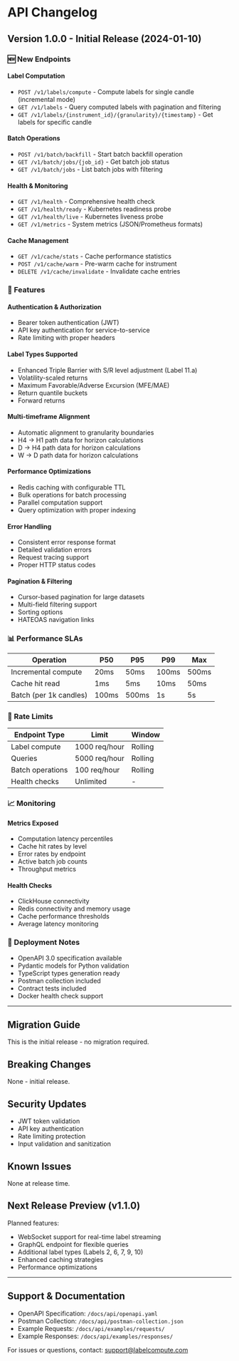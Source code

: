 # API Changelog

## Version 1.0.0 - Initial Release (2024-01-10)

### 🆕 New Endpoints

#### Label Computation
- `POST /v1/labels/compute` - Compute labels for single candle (incremental mode)
- `GET /v1/labels` - Query computed labels with pagination and filtering
- `GET /v1/labels/{instrument_id}/{granularity}/{timestamp}` - Get labels for specific candle

#### Batch Operations
- `POST /v1/batch/backfill` - Start batch backfill operation
- `GET /v1/batch/jobs/{job_id}` - Get batch job status
- `GET /v1/batch/jobs` - List batch jobs with filtering

#### Health & Monitoring
- `GET /v1/health` - Comprehensive health check
- `GET /v1/health/ready` - Kubernetes readiness probe
- `GET /v1/health/live` - Kubernetes liveness probe
- `GET /v1/metrics` - System metrics (JSON/Prometheus formats)

#### Cache Management
- `GET /v1/cache/stats` - Cache performance statistics
- `POST /v1/cache/warm` - Pre-warm cache for instrument
- `DELETE /v1/cache/invalidate` - Invalidate cache entries

### 📝 Features

#### Authentication & Authorization
- Bearer token authentication (JWT)
- API key authentication for service-to-service
- Rate limiting with proper headers

#### Label Types Supported
- Enhanced Triple Barrier with S/R level adjustment (Label 11.a)
- Volatility-scaled returns
- Maximum Favorable/Adverse Excursion (MFE/MAE)
- Return quantile buckets
- Forward returns

#### Multi-timeframe Alignment
- Automatic alignment to granularity boundaries
- H4 → H1 path data for horizon calculations
- D → H4 path data for horizon calculations
- W → D path data for horizon calculations

#### Performance Optimizations
- Redis caching with configurable TTL
- Bulk operations for batch processing
- Parallel computation support
- Query optimization with proper indexing

#### Error Handling
- Consistent error response format
- Detailed validation errors
- Request tracing support
- Proper HTTP status codes

#### Pagination & Filtering
- Cursor-based pagination for large datasets
- Multi-field filtering support
- Sorting options
- HATEOAS navigation links

### 📊 Performance SLAs

| Operation | P50 | P95 | P99 | Max |
|-----------|-----|-----|-----|-----|
| Incremental compute | 20ms | 50ms | 100ms | 500ms |
| Cache hit read | 1ms | 5ms | 10ms | 50ms |
| Batch (per 1k candles) | 100ms | 500ms | 1s | 5s |

### 🔧 Rate Limits

| Endpoint Type | Limit | Window |
|---------------|-------|--------|
| Label compute | 1000 req/hour | Rolling |
| Queries | 5000 req/hour | Rolling |
| Batch operations | 100 req/hour | Rolling |
| Health checks | Unlimited | - |

### 📈 Monitoring

#### Metrics Exposed
- Computation latency percentiles
- Cache hit rates by level
- Error rates by endpoint
- Active batch job counts
- Throughput metrics

#### Health Checks
- ClickHouse connectivity
- Redis connectivity and memory usage
- Cache performance thresholds
- Average latency monitoring

### 🚀 Deployment Notes

- OpenAPI 3.0 specification available
- Pydantic models for Python validation
- TypeScript types generation ready
- Postman collection included
- Contract tests included
- Docker health check support

---

## Migration Guide

This is the initial release - no migration required.

## Breaking Changes

None - initial release.

## Security Updates

- JWT token validation
- API key authentication
- Rate limiting protection
- Input validation and sanitization

## Known Issues

None at release time.

## Next Release Preview (v1.1.0)

Planned features:
- WebSocket support for real-time label streaming
- GraphQL endpoint for flexible queries
- Additional label types (Labels 2, 6, 7, 9, 10)
- Enhanced caching strategies
- Performance optimizations

---

## Support & Documentation

- OpenAPI Specification: `/docs/api/openapi.yaml`
- Postman Collection: `/docs/api/postman-collection.json`
- Example Requests: `/docs/api/examples/requests/`
- Example Responses: `/docs/api/examples/responses/`

For issues or questions, contact: support@labelcompute.com